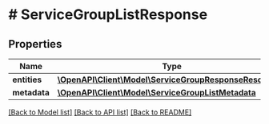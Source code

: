# # ServiceGroupListResponse

## Properties

Name | Type | Description | Notes
------------ | ------------- | ------------- | -------------
**entities** | [**\OpenAPI\Client\Model\ServiceGroupResponseResource[]**](ServiceGroupResponseResource.md) |  | [optional]
**metadata** | [**\OpenAPI\Client\Model\ServiceGroupListMetadata**](ServiceGroupListMetadata.md) |  | [optional]

[[Back to Model list]](../../README.md#models) [[Back to API list]](../../README.md#endpoints) [[Back to README]](../../README.md)
